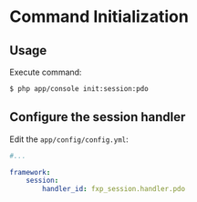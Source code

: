 Command Initialization
======================

## Usage

Execute command:

``` bash
$ php app/console init:session:pdo
```

## Configure the session handler

Edit the `app/config/config.yml`:

```yaml
#...

framework:
    session:
        handler_id: fxp_session.handler.pdo
```
